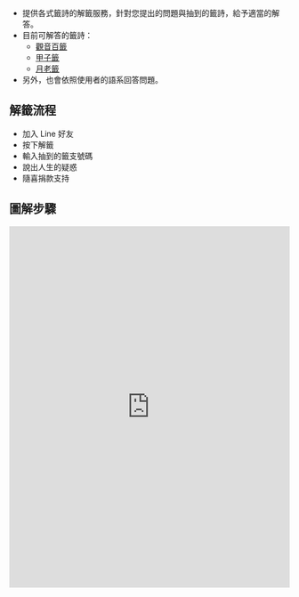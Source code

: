 
- 提供各式籤詩的解籤服務，針對您提出的問題與抽到的籤詩，給予適當的解答。
- 目前可解答的籤詩：
    - <u>[觀音百籤](https://fortuneboss.technologymochia.org/guanyin/)</u>
    - <u>[甲子籤](https://fortuneboss.technologymochia.org/jiazi/)</u>
    - <u>[月老籤](https://fortuneboss.technologymochia.org/thunderrain/)</u>
- 另外，也會依照使用者的語系回答問題。

## 解籤流程
- 加入 Line 好友
- 按下解籤
- 輸入抽到的籤支號碼
- 說出人生的疑惑
- 隨喜捐款支持

## 圖解步驟


<iframe src="https://kaitshiam.github.io/fortuneboss/stylesheets/images.html" width=100% height=650px style="border:none;" ></iframe>
<!-- 
![](https://kaitshiamblob.blob.core.windows.net/images/service.png){width=300}![](https://kaitshiamblob.blob.core.windows.net/images/payment.png){width=300} -->
